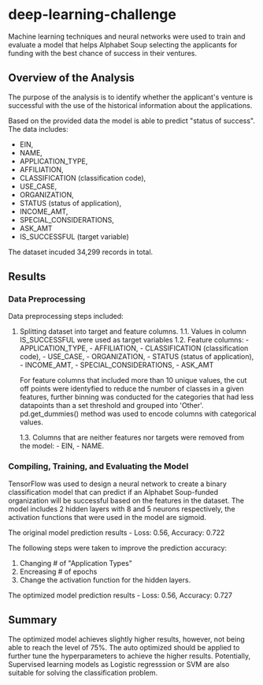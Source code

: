 # deep-learning-challenge

Machine learning techniques and neural networks were used to train and evaluate a model that helps Alphabet Soup selecting the applicants for funding with the best chance of success in their ventures.

## Overview of the Analysis

The purpose of the analysis is to identify whether the applicant's venture is successful with the use of the historical information about the applications.

Based on the provided data the model is able to predict "status of success". The data includes:
- EIN,
- NAME,
- APPLICATION_TYPE,
- AFFILIATION,
- CLASSIFICATION (classification code),
- USE_CASE,
- ORGANIZATION,
- STATUS (status of application),
- INCOME_AMT,
- SPECIAL_CONSIDERATIONS,
- ASK_AMT
- IS_SUCCESSFUL (target variable)

The dataset incuded 34,299 records in total. 

## Results

### Data Preprocessing

Data preprocessing steps included:
1. Splitting dataset into target and feature columns.
    1.1. Values in column IS_SUCCESSFUL were used as target variables
    1.2. Feature columns:
        - APPLICATION_TYPE,
        - AFFILIATION,
        - CLASSIFICATION (classification code),
        - USE_CASE,
        - ORGANIZATION,
        - STATUS (status of application),
        - INCOME_AMT,
        - SPECIAL_CONSIDERATIONS,
        - ASK_AMT

    For feature columns that included more than 10 unique values, the cut off points were identyfied to reduce the number of classes in a given features, further binning was conducted for the categories that had less datapoints than a set threshold and grouped into 'Other'.
    pd.get_dummies() method was used to encode columns with categorical values.

    1.3. Columns that are neither features nor targets were removed from the model:
        - EIN,
        - NAME.

### Compiling, Training, and Evaluating the Model

TensorFlow was used to design a neural network to create a binary classification model that can predict if an Alphabet Soup-funded organization will be successful based on the features in the dataset. 
The model includes 2 hidden layers with 8 and 5 neurons respectively, the activation functions that were used in the model are sigmoid. 

The original model prediction results - Loss: 0.56, Accuracy: 0.722

The following steps were taken to improve the prediction accuracy:
1. Changing # of "Application Types"
2. Encreasing # of epochs
3. Change the activation function for the hidden layers.

The optimized model prediction results - Loss: 0.56, Accuracy: 0.727

## Summary

The optimized model achieves slightly higher results, however, not being able to reach the level of 75%. 
The auto optimized should be applied to further tune the hyperparameters to achieve the higher results. 
Potentially, Supervised learning models as Logistic regresssion or SVM are also suitable for solving the classification problem.